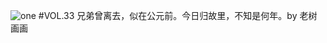 ![one](http://image.wufazhuce.com/FhahORlLNs1Z8dhqrwTQ0xrWAMCt)
#VOL.33
兄弟曾离去，似在公元前。今日归故里，不知是何年。by 老树画画